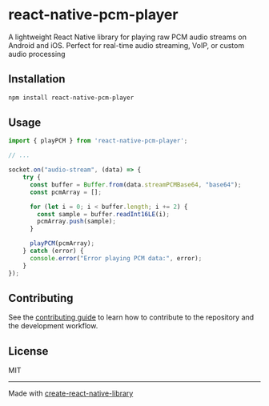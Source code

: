 # react-native-pcm-player

A lightweight React Native library for playing raw PCM audio streams on Android and iOS. Perfect for real-time audio streaming, VoIP, or custom audio processing

## Installation

```sh
npm install react-native-pcm-player
```

## Usage


```js
import { playPCM } from 'react-native-pcm-player';

// ...

socket.on("audio-stream", (data) => {
    try {
      const buffer = Buffer.from(data.streamPCMBase64, "base64");
      const pcmArray = [];

      for (let i = 0; i < buffer.length; i += 2) {
        const sample = buffer.readInt16LE(i);
        pcmArray.push(sample);
      }

      playPCM(pcmArray);
    } catch (error) {
      console.error("Error playing PCM data:", error);
    }
});
```


## Contributing

See the [contributing guide](CONTRIBUTING.md) to learn how to contribute to the repository and the development workflow.

## License

MIT

---

Made with [create-react-native-library](https://github.com/callstack/react-native-builder-bob)
